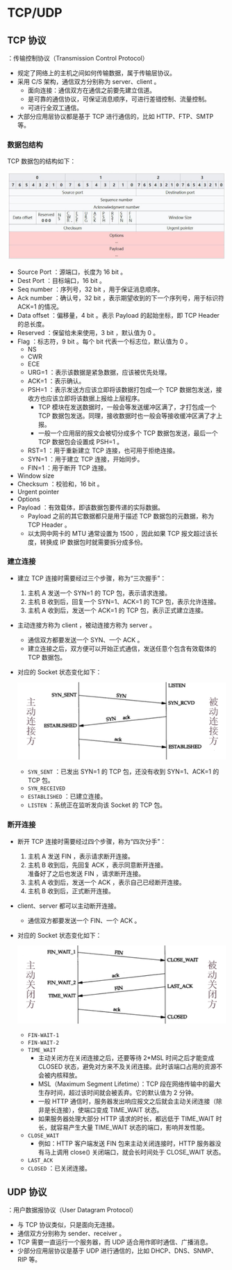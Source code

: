 # TCP/UDP

## TCP 协议

：传输控制协议（Transmission Control Protocol）
- 规定了网络上的主机之间如何传输数据，属于传输层协议。
- 采用 C/S 架构，通信双方分别称为 server、client 。
  - 面向连接：通信双方在通信之前要先建立信道。
  - 是可靠的通信协议，可保证消息顺序，可进行差错控制、流量控制。
  - 可进行全双工通信。
- 大部分应用层协议都是基于 TCP 进行通信的，比如 HTTP、FTP、SMTP 等。

### 数据包结构

TCP 数据包的结构如下：

![](./tcp.jpg)

- Source Port ：源端口，长度为 16 bit 。
- Dest Port ：目标端口，16 bit 。
- Seq number ：序列号，32 bit ，用于保证消息顺序。
- Ack number ：确认号，32 bit ，表示期望收到的下一个序列号，用于标识符 ACK=1 的情况。
- Data offset ：偏移量，4 bit 。表示 Payload 的起始坐标，即 TCP Header 的总长度。
- Reserved ：保留给未来使用，3 bit ，默认值为 0 。
- Flag ：标志符，9 bit 。每个 bit 代表一个标志位，默认值为 0 。
  - NS
  - CWR
  - ECE
  - URG=1 ：表示该数据是紧急数据，应该被优先处理。
  - ACK=1 ：表示确认。
  - PSH=1 ：表示发送方应该立即将该数据打包成一个 TCP 数据包发送，接收方也应该立即将该数据上报给上层程序。
    - TCP 模块在发送数据时，一般会等发送缓冲区满了，才打包成一个 TCP 数据包发送。同理，接收数据时也一般会等接收缓冲区满了才上报。
    - 一般一个应用层的报文会被切分成多个 TCP 数据包发送，最后一个 TCP 数据包会设置成 PSH=1 。
  - RST=1 ：用于重新建立 TCP 连接，也可用于拒绝连接。
  - SYN=1 ：用于建立 TCP 连接，开始同步。
  - FIN=1 ：用于断开 TCP 连接。
- Window size
- Checksum ：校验和，16 bit 。
- Urgent pointer
- Options
- Payload ：有效载体，即该数据包要传递的实际数据。
  - Payload 之前的其它数据都只是用于描述 TCP 数据包的元数据，称为 TCP Header 。
  - 以太网中网卡的 MTU 通常设置为 1500 ，因此如果 TCP 报文超过该长度，转换成 IP 数据包时就需要拆分成多份。

### 建立连接

- 建立 TCP 连接时需要经过三个步骤，称为“三次握手”：
  1. 主机 A 发送一个 SYN=1 的 TCP 包，表示请求连接。
  2. 主机 B 收到后，回复一个 SYN=1、ACK=1 的 TCP 包，表示允许连接。
  3. 主机 A 收到后，发送一个 ACK=1 的 TCP 包，表示正式建立连接。
- 主动连接方称为 client ，被动连接方称为 server 。
  - 通信双方都要发送一个 SYN、一个 ACK 。
  - 建立连接之后，双方便可以开始正式通信，发送任意个包含有效载体的 TCP 数据包。
- 对应的 Socket 状态变化如下：

  ![](./tcp_1.png)

  - `SYN_SENT` ：已发出 SYN=1 的 TCP 包，还没有收到 SYN=1、ACK=1 的 TCP 包。
  - `SYN_RECEIVED`
  - `ESTABLISHED` ：已建立连接。
  - `LISTEN` ：系统正在监听发向该 Socket 的 TCP 包。

### 断开连接

- 断开 TCP 连接时需要经过四个步骤，称为“四次分手”：
  1. 主机 A 发送 FIN ，表示请求断开连接。
  2. 主机 B 收到后，先回复 ACK ，表示同意断开连接。\
    准备好了之后也发送 FIN ，请求断开连接。
  3. 主机 A 收到后，发送一个 ACK ，表示自己已经断开连接。
  4. 主机 B 收到后，正式断开连接。
- client、server 都可以主动断开连接。
  - 通信双方都要发送一个 FIN、一个 ACK 。
- 对应的 Socket 状态变化如下：

  ![](./tcp_2.png)

  - `FIN-WAIT-1`
  - `FIN-WAIT-2`
  - `TIME_WAIT`
    - 主动关闭方在关闭连接之后，还要等待 2*MSL 时间之后才能变成 CLOSED 状态，避免对方来不及关闭连接。此时该端口占用的资源不会被内核释放。
    - MSL（Maximum Segment Lifetime）：TCP 段在网络传输中的最大生存时间，超过该时间就会被丢弃。它的默认值为 2 分钟。
    - 一般 HTTP 通信时，服务器发出响应报文之后就会主动关闭连接（除非是长连接），使端口变成 TIME_WAIT 状态。
    - 如果服务器处理大部分 HTTP 请求的时长，都远低于 TIME_WAIT 时长，就容易产生大量 TIME_WAIT 状态的端口，影响并发性能。
  - `CLOSE_WAIT`
    - 例如：HTTP 客户端发送 FIN 包来主动关闭连接时，HTTP 服务器没有马上调用 close() 关闭端口，就会长时间处于 CLOSE_WAIT 状态。
  - `LAST_ACK`
  - `CLOSED` ：已关闭连接。

## UDP 协议

：用户数据报协议（User Datagram Protocol）
- 与 TCP 协议类似，只是面向无连接。
- 通信双方分别称为 sender、receiver 。
- TCP 需要一直运行一个服务器，而 UDP 适合用作即时通信、广播消息。
- 少部分应用层协议是基于 UDP 进行通信的，比如 DHCP、DNS、SNMP、RIP 等。
